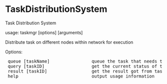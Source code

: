 # TaskDistributionSystem

Task Distribution System

usage: taskmgr [options] [arguments] 

Distribute task on different nodes within network for execution 

Options:
<pre>
 queue [taskName]                queue the task that needs to be executed 
 query [taskID]                  get the current status of task 
 result [taskID]                 get the result got from task 
 help                            output usage information
 </pre>